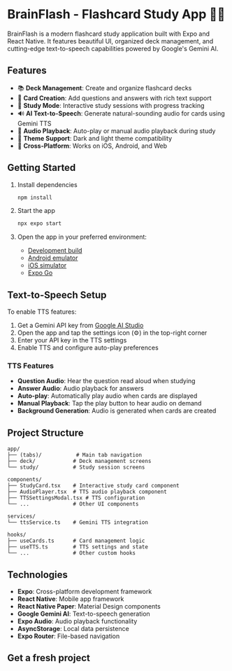 # BrainFlash - Flashcard Study App 🧠✨

BrainFlash is a modern flashcard study application built with Expo and React Native. It features beautiful UI, organized deck management, and cutting-edge text-to-speech capabilities powered by Google's Gemini AI.

## Features

- 📚 **Deck Management**: Create and organize flashcard decks
- 📝 **Card Creation**: Add questions and answers with rich text support
- 🎯 **Study Mode**: Interactive study sessions with progress tracking
- 🔊 **AI Text-to-Speech**: Generate natural-sounding audio for cards using Gemini TTS
- 🎵 **Audio Playback**: Auto-play or manual audio playback during study
- 🌙 **Theme Support**: Dark and light theme compatibility
- 📱 **Cross-Platform**: Works on iOS, Android, and Web

## Getting Started

1. Install dependencies

   ```bash
   npm install
   ```

2. Start the app

   ```bash
   npx expo start
   ```

3. Open the app in your preferred environment:
   - [Development build](https://docs.expo.dev/develop/development-builds/introduction/)
   - [Android emulator](https://docs.expo.dev/workflow/android-studio-emulator/)
   - [iOS simulator](https://docs.expo.dev/workflow/ios-simulator/)
   - [Expo Go](https://expo.dev/go)

## Text-to-Speech Setup

To enable TTS features:

1. Get a Gemini API key from [Google AI Studio](https://aistudio.google.com/app/apikey)
2. Open the app and tap the settings icon (⚙️) in the top-right corner
3. Enter your API key in the TTS settings
4. Enable TTS and configure auto-play preferences

### TTS Features

- **Question Audio**: Hear the question read aloud when studying
- **Answer Audio**: Audio playback for answers
- **Auto-play**: Automatically play audio when cards are displayed
- **Manual Playback**: Tap the play button to hear audio on demand
- **Background Generation**: Audio is generated when cards are created

## Project Structure

```
app/
├── (tabs)/           # Main tab navigation
├── deck/            # Deck management screens
└── study/           # Study session screens

components/
├── StudyCard.tsx    # Interactive study card component
├── AudioPlayer.tsx  # TTS audio playback component
├── TTSSettingsModal.tsx # TTS configuration
└── ...              # Other UI components

services/
└── ttsService.ts    # Gemini TTS integration

hooks/
├── useCards.ts      # Card management logic
├── useTTS.ts        # TTS settings and state
└── ...              # Other custom hooks
```

## Technologies

- **Expo**: Cross-platform development framework
- **React Native**: Mobile app framework
- **React Native Paper**: Material Design components
- **Google Gemini AI**: Text-to-speech generation
- **Expo Audio**: Audio playback functionality
- **AsyncStorage**: Local data persistence
- **Expo Router**: File-based navigation

## Get a fresh project



